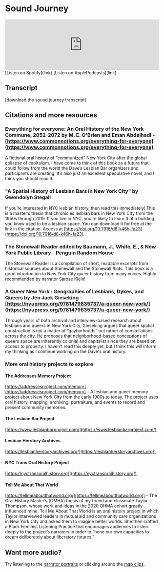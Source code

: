 # Sound Journey

<iframe width="100%" height="166" scrolling="no" frameborder="no" allow="autoplay" src="https://w.soundcloud.com/player/?url=https%3A//api.soundcloud.com/tracks/1689512547%3Fsecret_token%3Ds-tpNs5ToGyGe&color=%23ff5500&auto_play=false&hide_related=false&show_comments=true&show_user=true&show_reposts=false&show_teaser=true"></iframe>
[Listen on Spotify](link) [Listen on ApplePodcasts](link)

## Transcript
[download the sound journey transcript]

## Citations and more resources

### Everything for everyone: An Oral History of the New York Commune, 2052-2072 by M. E. O'Brien and Eman Abdelhadi - [https://www.commonnotions.org/everything-for-everyone](https://www.commonnotions.org/everything-for-everyone)
A fictional oral history of “communized” New York City after the global collapse of capitalism. I
have come to think of this book as a future that could follow from the world the Dave’s Lesbian
Bar organizers and participants are creating. It’s also just an excellent speculative novel, and I think you should read it.

### "A Spatial History of Lesbian Bars in New York City" by Gwendolyn Stegall
If you’re interested in NYC lesbian history, then read this immediately! This is a master’s thesis that chronicles lesbian bars in New York City from the 1950s through 2019. If you live in NYC, you’re likely to learn that a building you know used to be a lesbian space. You can download it for free at the link in the citation. Access at [https://doi.org/10.7916/d8-k46h-fa23](https://doi.org/10.7916/d8-k46h-fa23).

### The Stonewall Reader edited by Baumann, J., White, E., & New York Public Library - [Penguin Random House](https://www.penguinrandomhouse.com/books/576364/the-stonewall-reader-by-edited-by-the-new-york-public-library-foreword-by-edmund-white-edited-with-an-introduction-by-jason-baumann/)
The Stonewall Reader is a compilation of short, readable excerpts from historical sources about Stonewall and the Stonewall Riots. This book is a good introduction to New York City queer history from many voices. Highly recommended by narrator Sarose Klein!

### A Queer New York : Geographies of Lesbians, Dykes, and Queers by Jen Jack Gieseking - [https://nyupress.org/9781479835737/a-queer-new-york/](https://nyupress.org/9781479835737/a-queer-new-york/)
Through years of both archival and interview-based research about lesbians and queers in New York City, Gieseking argues that queer spatial construction is not a matter of “gayborhoods” but rather of constellations across the city. He proposes that neighborhood-based conceptions of queers space are inherently colonial and capitalist since they are based on access to property. I haven't read this deeply yet, but I think this will inform my thinking as I continue working on the Dave's oral history.

### More oral history projects to explore
#### The Addresses Memory Project
[https://addressesproject.com/memory](https://addressesproject.com/memory) - A lesbian and queer memory project about New York City from the early 1900s to today. The project uses oral history, mapping, archiving, portraiture, and events to record and present community memories.

#### The Lesbian Bar Project
[https://www.lesbianbarproject.com/](https://www.lesbianbarproject.com/)

#### Lesbian Herstory Archives
[https://lesbianherstoryarchives.org/](https://lesbianherstoryarchives.org/)

#### NYC Trans Oral History Project
[https://nyctransoralhistory.org/](https://nyctransoralhistory.org/)

#### Tell Me About That World
[https://tellmeaboutthatworld.org/](https://tellmeaboutthatworld.org/) - 
The Oral History Master’s (OMHA) thesis of my friend and classmate Taylor Thompson, whose work and ideas in the 2020 OHMA cohort greatly influenced mine. Tell Me About That World is an oral history project in which Taylor interviewed leaders in mutual aid and community care organizations in New York City and asked them to imagine better worlds. She then crafted a Black Feminist Listening Practice that encourages audiences to listen deeply to the project’s narrators in order to “hone our own capacities to dream deliberately about liberatory futures.”

## Want more audio?
Try listening to the [narrator portraits](https://daveshistory.nyc/narrators) or clicking around the [map clips](https://daveshistory.nyc/).
